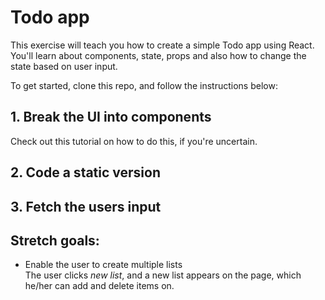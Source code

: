 # Todo app

This exercise will teach you how to create a simple Todo app using React. You'll learn about components, state, props and also how to change the state based on user input.

To get started, clone this repo, and follow the instructions below:

## 1. Break the UI into components

Check out this tutorial on how to do this, if you're uncertain.

## 2. Code a static version

## 3. Fetch the users input



## Stretch goals:

* Enable the user to create multiple lists  
The user clicks *new list*, and a new list appears on the page, which he/her can add and delete items on.